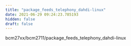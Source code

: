 ```yaml
---
title: "package_feeds_telephony_dahdi-linux"
date: 2021-06-29 09:24:23.785193
hidden: false
draft: false
---
```


bcm27xx/bcm2711/package_feeds_telephony_dahdi-linux


